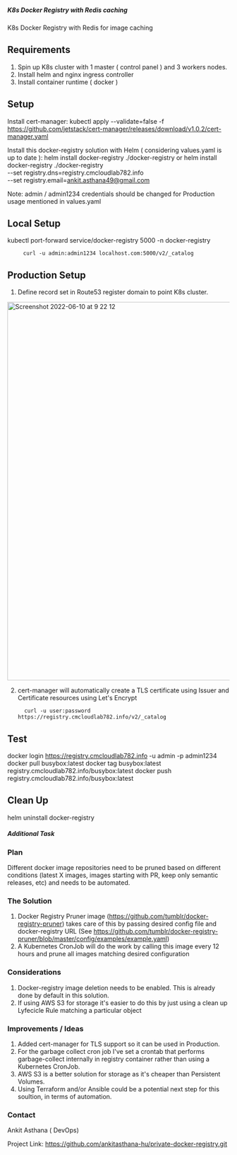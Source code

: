 ##### K8s Docker Registry with Redis caching

K8s Docker Registry with Redis for image caching

## Requirements
1) Spin up K8s cluster with 1 master ( control panel ) and 3 workers nodes.
2) Install helm and nginx ingress controller
3) Install container runtime ( docker )


## Setup

Install cert-manager:
kubectl apply --validate=false -f https://github.com/jetstack/cert-manager/releases/download/v1.0.2/cert-manager.yaml 

Install this docker-registry solution with Helm ( considering values.yaml is up to date ):
helm install docker-registry ./docker-registry
or
helm install docker-registry ./docker-registry \
--set registry.dns=registry.cmcloudlab782.info \
--set registry.email=ankit.asthana49@gmail.com 


Note: admin / admin1234 credentials should be changed for Production usage mentioned in values.yaml

## Local Setup

kubectl port-forward service/docker-registry 5000 -n docker-registry

         curl -u admin:admin1234 localhost.com:5000/v2/_catalog


## Production Setup

1) Define record set in Route53 register domain to point K8s cluster.
<img width="856" alt="Screenshot 2022-06-10 at 9 22 12" src="https://user-images.githubusercontent.com/59736927/173012477-90744673-3cd0-4211-baf8-d9a131130d7d.png">


2) cert-manager will automatically create a TLS certificate using Issuer and Certificate resources using Let's Encrypt

         curl -u user:password https://registry.cmcloudlab782.info/v2/_catalog


## Test

docker login https://registry.cmcloudlab782.info -u admin -p admin1234
docker pull busybox:latest
docker tag busybox:latest registry.cmcloudlab782.info/busybox:latest
docker push registry.cmcloudlab782.info/busybox:latest

## Clean Up

helm uninstall docker-registry


##### Additional Task

### Plan
Different docker image repositories need to be pruned based on different conditions (latest X images, images starting with PR, keep only semantic releases, etc) and needs to be automated.

### The Solution
1) Docker Registry Pruner image (https://github.com/tumblr/docker-registry-pruner) takes care of this by passing desired config file and docker-registry URL (See https://github.com/tumblr/docker-registry-pruner/blob/master/config/examples/example.yaml)
2) A Kubernetes CronJob will do the work by calling this image every 12 hours and prune all images matching desired configuration

### Considerations
1) Docker-registry image deletion needs to be enabled. This is already done by default in this solution.
2) If using AWS S3 for storage it's easier to do this by just using a clean up Lyfecicle Rule matching a particular object


### Improvements / Ideas
1) Added cert-manager for TLS support so it can be used in Production.
2) For the garbage collect cron job I've set a crontab that performs garbage-collect internally in registry container rather than using a Kubernetes CronJob.
3) AWS S3 is a better solution for storage as it's cheaper than Persistent Volumes.
4) Using Terraform and/or Ansible could be a potential next step for this soultion, in terms of automation.



### Contact
Ankit Asthana ( DevOps)

Project Link: https://github.com/ankitasthana-hu/private-docker-registry.git
